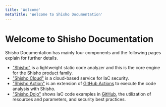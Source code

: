 ```yaml
---
title: 'Welcome'
metaTitle: 'Welcome to Shisho Documentation'
---
```


# Welcome to Shisho Documentation

Shisho Documentation has mainly four components and the following pages explain for further details.

- ["Shisho"](/shisho) is a lightweight static code analyzer and this is the core engine for the Shisho product family.
- ["Shisho Cloud"](/shisho-cloud) is a cloud-based service for IaC security.
- ["Shisho Action"](/shisho-action) is an extension of [GitHub Actions](https://github.com/features/actions) to execute the code analysis with Shisho.
- ["Shisho Dojo"](/shisho-dojo) shows IaC code examples in [GitHub](https://github.com/), the utilization of resources and parameters, and security best practices.